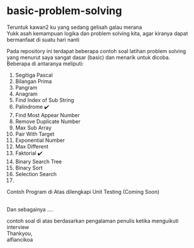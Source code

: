 # basic-problem-solving
Teruntuk kawan2 ku yang sedang gelisah galau merana<br>
Yukk asah kemampuan logika dan problem solving kita, agar kiranya dapat bermanfaat di suatu hari nanti

Pada repository ini terdapat beberapa contoh soal latihan problem solving yang menurut saya sangat dasar (basic) dan menarik untuk dicoba.<br>
Beberapa di antaranya meliputi:
1. Segitiga Pascal
2. Bilangan Prima
3. Pangram
4. Anagram 
5. Find Index of Sub String
6. Palindrome :heavy_check_mark:
7. Find Most Appear Number
8. Remove Duplicate Number
9. Max Sub Array
10. Pair With Target
11. Exponential Number
12. Max Different
13. Faktorial :heavy_check_mark:
14. Binary Search Tree
15. Binary Sort
16. Selection Search
17. 

Contoh Program di Atas dilengkapi Unit Testing (Coming Soon)

<br>
Dan sebagainya ....

contoh soal di atas berdasarkan pengalaman penulis ketika menguikuti interview<br>
Thankyou,<br>
alfiancikoa
  
